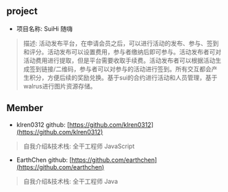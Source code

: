 ## project
- 项目名称: SuiHi 随嗨
> 描述: 活动发布平台，在申请会员之后，可以进行活动的发布、参与、签到和评分。活动发布可以设置费用，参与者缴纳后即可参与。活动发布者可对活动费用进行提取，但是平台需要收取手续费。活动发布者可以根据活动生成签到链接/二维码，参与者可以对参与的活动进行签到。所有交互都会产生积分，方便后续的奖励兑换。基于sui的合约进行活动和人员管理，基于walrus进行图片资源存储。


## Member
- klren0312  github: [https://github.com/klren0312](https://github.com/klren0312)
> 自我介绍&技术栈: 全干工程师 JavaScript

- EarthChen  github: [https://github.com/earthchen](https://github.com/earthchen)
> 自我介绍&技术栈: 全干工程师 Java